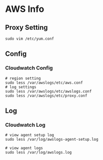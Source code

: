 # AWS Info

## Proxy Setting

```text
sudo vim /etc/yum.conf
```

## Config

### Cloudwatch Config

```text
# region setting
sudo less /var/awslogs/etc/aws.conf
# log settings
sudo less /var/awslogs/etc/awslogs.conf
sudo less /var/awslogs/etc/proxy.conf
```

## Log

### Cloudwatch Log

```text
# view agent setup log
sudo less /var/log/awslogs-agent-setup.log

# view agent logs
sudo less /var/log/awslogs.log
```

